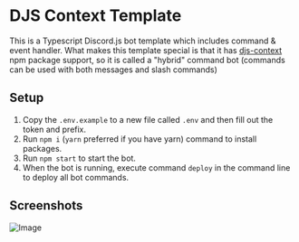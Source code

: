 # DJS Context Template

This is a Typescript Discord.js bot template which includes command & event handler. What makes this template special is that it has [djs-context](https://npm.im/djs-context) npm package support, so it is called a "hybrid" command bot (commands can be used with both messages and slash commands)


## Setup

1. Copy the `.env.example` to a new file called `.env` and then fill out the token and prefix.
2. Run `npm i` (`yarn` preferred if you have yarn) command to install packages.
3. Run `npm start` to start the bot.
4. When the bot is running, execute command `deploy` in the command line to deploy all bot commands.

## Screenshots

![Image](https://i.imgur.com/wBtSkoE.png)

